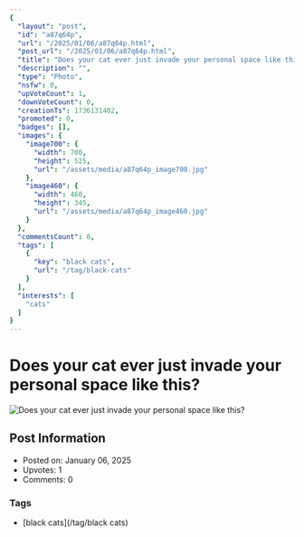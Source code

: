 ```yaml
---
{
  "layout": "post",
  "id": "a87q64p",
  "url": "/2025/01/06/a87q64p.html",
  "post_url": "/2025/01/06/a87q64p.html",
  "title": "Does your cat ever just invade your personal space like this?",
  "description": "",
  "type": "Photo",
  "nsfw": 0,
  "upVoteCount": 1,
  "downVoteCount": 0,
  "creationTs": 1736131402,
  "promoted": 0,
  "badges": [],
  "images": {
    "image700": {
      "width": 700,
      "height": 525,
      "url": "/assets/media/a87q64p_image700.jpg"
    },
    "image460": {
      "width": 460,
      "height": 345,
      "url": "/assets/media/a87q64p_image460.jpg"
    }
  },
  "commentsCount": 0,
  "tags": [
    {
      "key": "black cats",
      "url": "/tag/black-cats"
    }
  ],
  "interests": [
    "cats"
  ]
}
---
```


# Does your cat ever just invade your personal space like this?

![Does your cat ever just invade your personal space like this?](/assets/media/a87q64p_image700.jpg)

## Post Information

- Posted on: January 06, 2025
- Upvotes: 1
- Comments: 0

### Tags

- [black cats](/tag/black cats)
